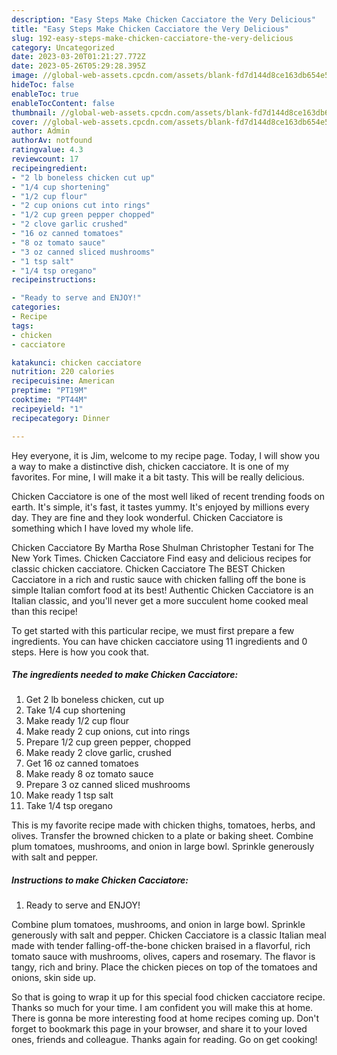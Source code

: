 ```yaml
---
description: "Easy Steps Make Chicken Cacciatore the Very Delicious"
title: "Easy Steps Make Chicken Cacciatore the Very Delicious"
slug: 192-easy-steps-make-chicken-cacciatore-the-very-delicious
category: Uncategorized
date: 2023-03-20T01:21:27.772Z
date: 2023-05-26T05:29:28.395Z
image: //global-web-assets.cpcdn.com/assets/blank-fd7d144d8ce163db654e5a02c40b08a2775adb7897d16e4062681dc7e1b2800f.png
hideToc: false
enableToc: true
enableTocContent: false
thumbnail: //global-web-assets.cpcdn.com/assets/blank-fd7d144d8ce163db654e5a02c40b08a2775adb7897d16e4062681dc7e1b2800f.png
cover: //global-web-assets.cpcdn.com/assets/blank-fd7d144d8ce163db654e5a02c40b08a2775adb7897d16e4062681dc7e1b2800f.png
author: Admin
authorAv: notfound
ratingvalue: 4.3
reviewcount: 17
recipeingredient:
- "2 lb boneless chicken cut up"
- "1/4 cup shortening"
- "1/2 cup flour"
- "2 cup onions cut into rings"
- "1/2 cup green pepper chopped"
- "2 clove garlic crushed"
- "16 oz canned tomatoes"
- "8 oz tomato sauce"
- "3 oz canned sliced mushrooms"
- "1 tsp salt"
- "1/4 tsp oregano"
recipeinstructions:

- "Ready to serve and ENJOY!"
categories:
- Recipe
tags:
- chicken
- cacciatore

katakunci: chicken cacciatore 
nutrition: 220 calories
recipecuisine: American
preptime: "PT19M"
cooktime: "PT44M"
recipeyield: "1"
recipecategory: Dinner

---
```



Hey everyone, it is Jim, welcome to my recipe page. Today, I will show you a way to make a distinctive dish, chicken cacciatore. It is one of my favorites. For mine, I will make it a bit tasty. This will be really delicious.

Chicken Cacciatore is one of the most well liked of recent trending foods on earth. It's simple, it's fast, it tastes yummy. It's enjoyed by millions every day. They are fine and they look wonderful. Chicken Cacciatore is something which I have loved my whole life.

Chicken Cacciatore By Martha Rose Shulman Christopher Testani for The New York Times. Chicken Cacciatore Find easy and delicious recipes for classic chicken cacciatore. Chicken Cacciatore The BEST Chicken Cacciatore in a rich and rustic sauce with chicken falling off the bone is simple Italian comfort food at its best! Authentic Chicken Cacciatore is an Italian classic, and you&#39;ll never get a more succulent home cooked meal than this recipe!


To get started with this particular recipe, we must first prepare a few ingredients. You can have chicken cacciatore using 11 ingredients and 0 steps. Here is how you cook that.

<!--inarticleads1-->

##### The ingredients needed to make Chicken Cacciatore:

1. Get 2 lb boneless chicken, cut up
1. Take 1/4 cup shortening
1. Make ready 1/2 cup flour
1. Make ready 2 cup onions, cut into rings
1. Prepare 1/2 cup green pepper, chopped
1. Make ready 2 clove garlic, crushed
1. Get 16 oz canned tomatoes
1. Make ready 8 oz tomato sauce
1. Prepare 3 oz canned sliced mushrooms
1. Make ready 1 tsp salt
1. Take 1/4 tsp oregano


This is my favorite recipe made with chicken thighs, tomatoes, herbs, and olives. Transfer the browned chicken to a plate or baking sheet. Combine plum tomatoes, mushrooms, and onion in large bowl. Sprinkle generously with salt and pepper. 

<!--inarticleads2-->

##### Instructions to make Chicken Cacciatore:


1. Ready to serve and ENJOY!

Combine plum tomatoes, mushrooms, and onion in large bowl. Sprinkle generously with salt and pepper. Chicken Cacciatore is a classic Italian meal made with tender falling-off-the-bone chicken braised in a flavorful, rich tomato sauce with mushrooms, olives, capers and rosemary. The flavor is tangy, rich and briny. Place the chicken pieces on top of the tomatoes and onions, skin side up. 

So that is going to wrap it up for this special food chicken cacciatore recipe. Thanks so much for your time. I am confident you will make this at home. There is gonna be more interesting food at home recipes coming up. Don't forget to bookmark this page in your browser, and share it to your loved ones, friends and colleague. Thanks again for reading. Go on get cooking!
